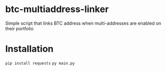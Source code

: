 # btc-multiaddress-linker
Simple script that links BTC address when multi-addresses are enabled on their portfolio

# Installation
`pip install requests`
`py main.py`
